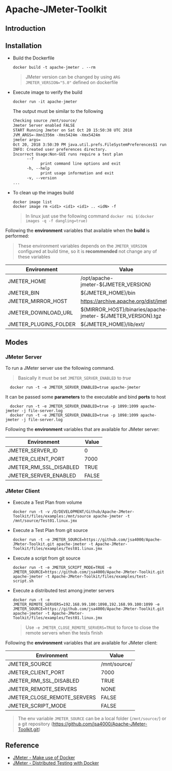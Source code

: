 # Apache-JMeter-Toolkit

## Introduction

## Installation

- Build the Dockerfile

      docker build -t apache-jmeter . --rm

  > JMeter version can be changed by using ``ARG JMETER_VERSION="5.0"`` defined on dockerfile

- Execute image to verify the build

      docker run -it apache-jmeter

  The output must be similar to the following

   ```txt
   Checking source /mnt/source/
   Jmeter Server enabled FALSE
   START Running Jmeter on Sat Oct 20 15:50:38 UTC 2018
   JVM_ARGS=-Xmn1356m -Xms5424m -Xmx5424m
   jmeter args=
   Oct 20, 2018 3:50:39 PM java.util.prefs.FileSystemPreferences$1 run
   INFO: Created user preferences directory.
   Incorrect Usage:Non-GUI runs require a test plan
         --?
               print command line options and exit
         -h, --help
               print usage information and exit
         -v, --version
   ...
   ```

- To clean up the images build

      docker image list
      docker image rm <id1> <id1> <id1> .. <idN> -f

  > In linux just use the following command ``docker rmi $(docker images -q -f dangling=true)``

Following the **environment** variables that available when the **build** is performed:

> These environment variables depends on the ``JMETER_VERSION`` configured at build time, so it is **recommended** not change any of these variables

| Environment | Value |
| --- | --- |
| JMETER_HOME | /opt/apache-jmeter-${JMETER_VERSION} |
| JMETER_BIN | ${JMETER_HOME}/bin |
| JMETER_MIRROR_HOST | https://archive.apache.org/dist/jmeter |
| JMETER_DOWNLOAD_URL | ${MIRROR_HOST}/binaries/apache-jmeter- ${JMETER_VERSION}.tgz |
| JMETER_PLUGINS_FOLDER | ${JMETER_HOME}/lib/ext/ |

## Modes

### JMeter Server

To run a JMeter server use the following command. 

> Basically it must be set ``JMETER_SERVER_ENABLED`` to *true*

      docker run -t -e JMETER_SERVER_ENABLED=true apache-jmeter

It can be passed some **parameters** to the executable and bind **ports** to host

      docker run -t -e JMETER_SERVER_ENABLED=true -p 1099:1099 apache-jmeter -j file-server.log
      docker run -t -e JMETER_SERVER_ENABLED=true -p 1098:1099 apache-jmeter -j file-server.log

Following the **environment** variables that are available for JMeter server:

| Environment | Value |
| --- | --- |
| JMETER_SERVER_ID | 0 |
| JMETER_CLIENT_PORT | 7000 |
| JMETER_RMI_SSL_DISABLED | TRUE |
| JMETER_SERVER_ENABLED | FALSE |

### JMeter Client

- Execute a Test Plan from volume

      docker run -t -v /D/DEVELOPMENT/Github/Apache-JMeter-Toolkit/files/examples:/mnt/source apache-jmeter -t /mnt/source/Test01.linux.jmx

- Execute a Test Plan from git source

      docker run -t -e JMETER_SOURCE=https://github.com/jsa4000/Apache-JMeter-Toolkit.git apache-jmeter -t Apache-JMeter-Toolkit/files/examples/Test01.linux.jmx

- Execute a script from git source

      docker run -t -e JMETER_SCRIPT_MODE=TRUE -e JMETER_SOURCE=https://github.com/jsa4000/Apache-JMeter-Toolkit.git apache-jmeter -t Apache-JMeter-Toolkit/files/examples/test-script.sh

- Execute a distributed test among jmeter servers

      docker run -t -e JMETER_REMOTE_SERVERS=192.168.99.100:1098,192.168.99.100:1099 -e JMETER_SOURCE=https://github.com/jsa4000/Apache-JMeter-Toolkit.git apache-jmeter -t Apache-JMeter-Toolkit/files/examples/Test01.linux.jmx

  > Use ``-e JMETER_CLOSE_REMOTE_SERVERS=TRUE`` to force to close the remote servers when the tests finish

Following the **environment** variables that are available for JMeter client:

| Environment | Value |
| --- | --- |
| JMETER_SOURCE | /mnt/source/ |
| JMETER_CLIENT_PORT | 7000 |
| JMETER_RMI_SSL_DISABLED | TRUE |
| JMETER_REMOTE_SERVERS | NONE |
| JMETER_CLOSE_REMOTE_SERVERS | FALSE |
| JMETER_SCRIPT_MODE | FALSE |

> The env variable ``JMETER_SOURCE`` can be a local folder (``/mnt/source/``) or a git repository (https://github.com/jsa4000/Apache-JMeter-Toolkit.git)

## Reference

- [JMeter - Make use of Docker](https://www.blazemeter.com/blog/make-use-of-docker-with-jmeter-learn-how)
- [JMeter - Distributed Testing with Docker](https://www.blazemeter.com/blog/jmeter-distributed-testing-with-docker)